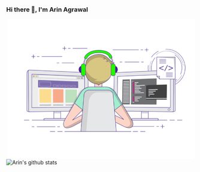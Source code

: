 ### Hi there 👋, I'm Arin Agrawal

<img align="right" alt="GIF" src="https://raw.githubusercontent.com/devSouvik/devSouvik/master/gif3.gif" width="500"/>

<!--
**Arination/Arination** is a ✨ _special_ ✨ repository because its `README.md` (this file) appears on your GitHub profile.
[transparent]: https://github-readme-stats.vercel.app/api?username=anuraghazra&show_icons=true&hide=contribs,prs&cache_seconds=86400&theme=transparent
Here are some ideas to get you started:

- 🔭 I’m currently working on ...
- 🌱 I’m currently learning ...
- 👯 I’m looking to collaborate on ...
- 🤔 I’m looking for help with ...
- 💬 Ask me about ...
- 📫 How to reach me: ...
- 😄 Pronouns: ...
- ⚡ Fun fact: ...
-->
![Arin's github stats](https://github-readme-stats.vercel.app/api?username=Arination&theme=github_dark&show_icons=true&hide_border=true)
